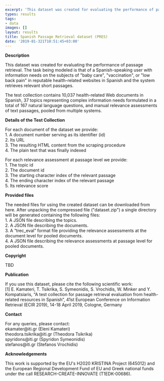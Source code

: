 ```yaml
---
excerpt: 'This dataset was created for evaluating the performance of passage retrieval'
types: results
tags:
- data
images: []
layout: results
title: Spanish Passage Retrieval dataset (PRES)
date: '2019-01-321T10:51:45+03:00'
---
```

<p><b>Description</b></p>
<p>This dataset was created for evaluating the performance of passage retrieval. The task being modeled is that of a Spanish-speaking user with information needs on the subjects of "baby care", "vaccination", or "low back pain" in reputable health-related websites in Spanish and the system retrieves relevant short passages.</p>
</p>The test collection contains 10,037 health-related Web documents in Spanish, 37 topics representing complex information needs formulated in a total of 167 natural language questions, and manual relevance assessments of text passages, pooled from multiple systems.</p>
<p><b>Details of the Test Collection</b></p>
<p>
For each document of the dataset we provide:<br/>
1.	A document number serving as its identifier (id)<br/>
2.	Its URL<br/>
3.	The resulting HTML content from the scraping procedure<br/>
4.	The plain text that was finally indexed<br/>
</p>
<p>
For each relevance assessment at passage level we provide: <br/>
1.	The topic id<br/>
2.	The document id<br/>
3.	The starting character index of the relevant passage<br/>
4.	The ending character index of the relevant passage<br/>
5.	Its relevance score<br/>
</p>
<p><b>Provided files</b></p>
<p>
The needed files for using the created dataset can be downloaded from here. After unpacking the compressed file ("dataset.zip") a single directory will be generated containing the following files:
<br/>
1.	A JSON file describing the topics.<br/>
2.	A JSON file describing the documents. <br/>
3.	A “trec_eval” format file providing the relevance assessments at the document level for pooled documents.<br/>
4.	A JSON file describing the relevance assessments at passage level for pooled documents. <br/>
</p>
<p><b>Copyright</b></p>
<p>TBD</p>
<p><b>Publication</b></p>
<p>If you use this dataset, please cite the following scientific work:<br/>
[1] E. Kamateri, T. Tsikrika, S. Symeonidis, S. Vrochidis, W. Minker and Y. Kompatsiaris, “A test collection for passage retrieval evaluation from health-related resources in Spanish”, 41st European Conference on Information Retrieval (ECIR 2019), 14-18 April 2019, Cologne, Germany
</p>
<p><b>Contact</b></p>
<p>For any queries, please contact:<br/>
ekamater@iti.gr (Eleni Kamateri)<br/>
theodora.tsikrika@iti.gr (Theodora Tsikrika)<br/>
spyridons@iti.gr (Spyridon Symeonidis)<br/>
stefanos@iti.gr (Stefanos Vrochidis)<br/>
</p>
<p><b>Acknowledgements</b></p>
<p>This work is supported by the EU's H2020 KRISTINA Project (645012) and the European Regional Development Fund of EU and Greek national funds under the call RESEARCH-CREATE-INNOVATE (T1EDK-00686).</p>

